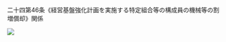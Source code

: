 二十四第46条《経営基盤強化計画を実施する特定組合等の構成員の機械等の割増償却》関係

![](https://www.nta.go.jp/tmp/23da7591-71e2-4834-a52c-0050d2d64372/images/18df6a7a1a5a5129a14fd044aea9d7158992a8ccca58d5a0a9ffb20d267b872c.jpg)